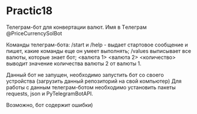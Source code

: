 # Practic18
Телеграм-бот для конвертации валют. 
Имя в Tелеграм @PriceCurrencySolBot

Команды телеграм-бота:
/start и /help - выдает стартовое сообщение и пишет, какие команды еще он умеет выполнять;
/values выписывает все валюты, которые знает бот;
<валюта 1> <валюта 2> <количество> выводит значение количества валюты 2 от валюты 1.

Данный бот не запущен, необходимо запустить бот со своего устройства (загрузить данный репозиторий на свой компьютер) Для работы с данным телеграм-ботом необходимо установить пакеты requests, json и PyTelegramBotAPI.

Возможно, бот содержит ошибки)
